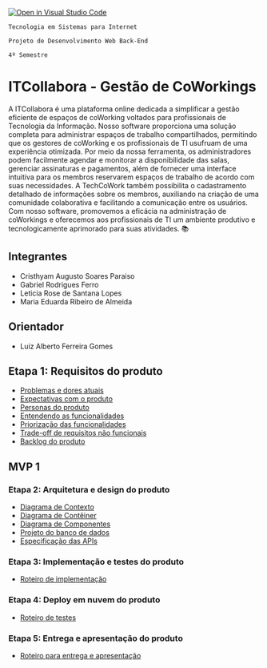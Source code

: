 [![Open in Visual Studio Code](https://classroom.github.com/assets/open-in-vscode-718a45dd9cf7e7f842a935f5ebbe5719a5e09af4491e668f4dbf3b35d5cca122.svg)](https://classroom.github.com/online_ide?assignment_repo_id=11652646&assignment_repo_type=AssignmentRepo)

`Tecnologia em Sistemas para Internet`

`Projeto de Desenvolvimento Web Back-End`

`4º Semestre`

# ITCollabora - Gestão de CoWorkings

A ITCollabora é uma plataforma online dedicada a simplificar a gestão eficiente de espaços de coWorking voltados para profissionais de Tecnologia da Informação. Nosso software proporciona uma solução completa para administrar espaços de trabalho compartilhados, permitindo que os gestores de coWorking e os profissionais de TI usufruam de uma experiência otimizada. Por meio da nossa ferramenta, os administradores podem facilmente agendar e monitorar a disponibilidade das salas, gerenciar assinaturas e pagamentos, além de fornecer uma interface intuitiva para os membros reservarem espaços de trabalho de acordo com suas necessidades. A TechCoWork também possibilita o cadastramento detalhado de informações sobre os membros, auxiliando na criação de uma comunidade colaborativa e facilitando a comunicação entre os usuários. Com nosso software, promovemos a eficácia na administração de coWorkings e oferecemos aos profissionais de TI um ambiente produtivo e tecnologicamente aprimorado para suas atividades. 📚

## Integrantes

* Cristhyam Augusto Soares Paraiso
* Gabriel Rodrigues Ferro
* Leticia Rose de Santana Lopes
* Maria Eduarda Ribeiro de Almeida

## Orientador

* Luiz Alberto Ferreira Gomes


## Etapa 1: Requisitos do produto

* [Problemas e dores atuais](docs/problemas.md)
* [Expectativas com o produto](docs/expectativas.md)
* [Personas do produto](docs/personas.md)
* [Entendendo as funcionalidades](docs/funcionalidades.md)
* [Priorização das funcionalidades](/docs/priorizacao.md)
* [Trade-off de requisitos não funcionais](docs/tradeoffs.md)
* [Backlog do produto](docs/backlog.md)

## MVP 1 

### Etapa 2: Arquitetura e design do produto

* [Diagrama de Contexto](docs/diagrama-de-contexto.md)
* [Diagrama de Contêiner](docs/diagrama-de-conteiner.md)
* [Diagrama de Componentes](docs/diagrama-de-componentes.md)
* [Projeto do banco de dados](docs/projeto-do-banco-de-dados.md)
* [Especificação das APIs](docs/apis.md)

### Etapa 3: Implementação e testes do produto

* [Roteiro de implementação](docs/roteiro-de-implementacao.md)

### Etapa 4: Deploy em nuvem do produto 

* [Roteiro de testes](docs/roteiro-de-teste-e-deploy.md)

### Etapa 5: Entrega e apresentação do produto

* [Roteiro para entrega e apresentação](docs/roteiro-de-entrega-e-apresentacao.md)
